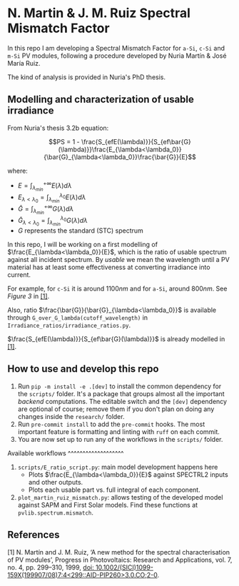 N. Martin & J. M. Ruiz Spectral Mismatch Factor
===============================================

In this repo I am developing a Spectral Mismatch Factor for `a-Si`, `c-Si` and `m-Si` PV
modules, following a procedure developed by Nuria Martín & José María Ruiz.

The kind of analysis is provided in Nuria's PhD thesis.

Modelling and characterization of usable irradiance
---------------------------------------------------

From Nuria's thesis 3.2b equation:

```math
PS = 1 - \frac{S_{efE(\lambda)}}{S_{ef\bar{G}(\lambda)}}\frac{E_{\lambda<\lambda_0}}{\bar{G}_{\lambda<\lambda_0}}\frac{\bar{G}}{E}
```

where:

 * $`E = \int_{\lambda_{min}}^{+\infty} E(\lambda) d\lambda`$
 * $`E_{\lambda<\lambda_0} = \int_{\lambda_{min}}^{\lambda_0} E(\lambda) d\lambda`$
 * $`\bar{G} = \int_{\lambda_{min}}^{+\infty} G(\lambda) d\lambda`$
 * $`\bar{G}_{\lambda<\lambda_0} = \int_{\lambda_{min}}^{\lambda_0} G(\lambda) d\lambda`$
 * $`G`$ represents the standard (STC) spectrum

In this repo, I will be working on a first modelling of
$`\frac{E_{\lambda<\lambda_0}}{E}`$, which is the ratio of usable spectrum against
all incident spectrum. By *usable* we mean the wavelength until a PV material has
at least some effectiveness at converting irradiance into current.

For example, for `c-Si` it is around $`1100 nm`$ and for `a-Si`, around $`800 nm`$.
See *Figure 3* in [[1]](#references).

Also, ratio $`\frac{\bar{G}}{\bar{G}_{\lambda<\lambda_0}}`$ is available through
``G_over_G_lambda(cutoff_wavelength)`` in ``Irradiance_ratios/irradiance_ratios.py``.

$`\frac{S_{efE(\lambda)}}{S_{ef\bar{G}(\lambda)}}`$ is already modelled in
[[1]](#references).

How to use and develop this repo
--------------------------------

1. Run `pip -m install -e .[dev]` to install the common dependency for the `scripts/` folder.
    It's a package that groups almost all the important _backend_ computations.
    The editable switch and the `[dev]` dependency are optional of course;
    remove them if you don't plan on doing any changes inside the `research/` folder.
2. Run `pre-commit install` to add the `pre-commit` hooks.
    The most important feature is formatting and linting with `ruff` on each commit.
3. You are now set up to run any of the workflows in the `scripts/` folder.

Available workflows
^^^^^^^^^^^^^^^^^^^

1. ``scripts/E_ratio_script.py``: main model development happens here
    * Plots $`\frac{E_{\lambda<\lambda_0}}{E}`$ against SPECTRL2 inputs and other outputs.
    * Plots each usable part vs. full integral of each component.
2. ``plot_martin_ruiz_mismatch.py``: allows testing of the developed model against
    SAPM and First Solar models. Find these functions at ``pvlib.spectrum.mismatch``.

References
----------

[1] N. Martín and J. M. Ruiz, ‘A new method for the spectral characterisation of PV modules’,
    Progress in Photovoltaics: Research and Applications, vol. 7, no. 4, pp. 299–310, 1999,
    [doi: 10.1002/(SICI)1099-159X(199907/08)7:4<299::AID-PIP260>3.0.CO;2-0](https://doi.org/10.1002/(SICI)1099-159X(199907/08)7:4<299::AID-PIP260>3.0.CO;2-0).
